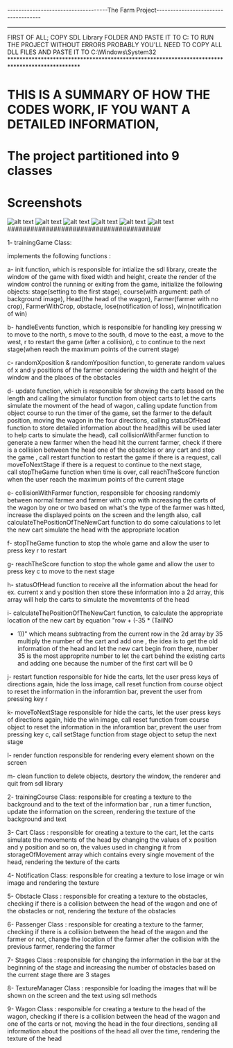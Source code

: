 ------------------------------------The Farm
Project------------------------------------

* * * * *

FIRST OF ALL; COPY SDL Library FOLDER AND PASTE IT TO C: TO RUN THE
PROJECT WITHOUT ERRORS PROBABLY YOU'LL NEED TO COPY ALL DLL FILES AND
PASTE IT TO C:\Windows\System32
\*\*\*\*\*\*\*\*\*\*\*\*\*\*\*\*\*\*\*\*\*\*\*\*\*\*\*\*\*\*\*\*\*\*\*\*\*\*\*\*\*\*\*\*\*\*\*\*\*\*\*\*\*\*\*\*\*\*\*\*\*\*\*\*\*\*\*\*\*\*\*\*\*\*\*\*\*\*\*\*\*\*\*\*\*\*\*\*\*\*\*\*\*\*\*

THIS IS A SUMMARY OF HOW THE CODES WORK, IF YOU WANT A DETAILED INFORMATION,
============================================================================
The project partitioned into 9 classes
============================================================================

# Screenshots
![alt text](https://github.com/ahmed-abdelslam/Farm-Game/blob/master/1.png)
![alt text](https://github.com/ahmed-abdelslam/Farm-Game/blob/master/2.png)
![alt text](https://github.com/ahmed-abdelslam/Farm-Game/blob/master/3.png)
![alt text](https://github.com/ahmed-abdelslam/Farm-Game/blob/master/4.png)
![alt text](https://github.com/ahmed-abdelslam/Farm-Game/blob/master/5.png)
![alt text](https://github.com/ahmed-abdelslam/Farm-Game/blob/master/6.png)
######################################## 

1- trainingGame Class:

implements the following functions :

a- init function, which is responsible for intialize the sdl library,
create the window of the game with fixed width and height, create the
render of the window control the running or exiting from the game,
initialize the following objects: stage(setting to the first stage),
course(with argument: path of background image), Head(the head of the
wagon), Farmer(farmer with no crop), FarmerWithCrop, obstacle,
lose(notification of loss), win(notification of win)

b- handleEvents function, which is responsible for handling key pressing
w to move to the north, s move to the south, d move to the east, a move
to the west, r to restart the game (after a collision), c to continue to
the next stage(when reach the maximum points of the current stage)

c- randomXposition & randomYposition function, to generate random values
of x and y positions of the farmer considering the width and height of
the window and the places of the obstacles

d- update function, which is responsible for showing the carts based on
the length and calling the simulator function from object carts to let
the carts simulate the movment of the head of wagon, calling update
function from object course to run the timer of the game, set the farmer
to the default position, moving the wagon in the four directions,
calling statusOfHead function to store detailed information about the
head(this will be used later to help carts to simulate the head), call
collisionWithFarmer function to generate a new farmer when the head hit
the current farmer, check if there is a collision between the head one
of the obsatcles or any cart and stop the game , call restart function
to restart the game if there is a request, call moveToNextStage if there
is a request to continue to the next stage,\
 call stopTheGame function when time is over, call reachTheScore
function when the user reach the maximum points of the current stage

e- collisionWithFarmer function, responsible for choosing randomly
between normal farmer and farmer with crop with increasing the carts of
the wagon by one or two based on what's the type of the farmer was
hitted, increase the displayed points on the screen and the length also,
call calculateThePositionOfTheNewCart function to do some calculations
to let the new cart simulate the head with the appropriate location

f- stopTheGame function to stop the whole game and allow the user to
press key r to restart

g- reachTheScore function to stop the whole game and allow the user to
press key c to move to the next stage

h- statusOfHead function to receive all the information about the head
for ex. current x and y position then store these information into a 2d
array, this array will help the carts to simulate the movemtents of the
head

i- calculateThePositionOfTheNewCart function, to calculate the
appropriate location of the new cart by equation "row + (-35 \* (TailNO
+ 1))" which means subtracting from the current row in the 2d array by
35 multiply the number of the cart and add one , the idea is to get the
old information of the head and let the new cart begin from there,
number 35 is the most approprite number to let the cart behind the
existing carts and adding one because the number of the first cart will
be 0

j- restart function responsible for hide the carts, let the user press
keys of directions again, hide the loss image, call reset function from
course object to reset the information in the inforamtion bar, prevent
the user from pressing key r

k- moveToNextStage responsible for hide the carts, let the user press
keys of directions again, hide the win image, call reset function from
course object to reset the information in the inforamtion bar, prevent
the user from pressing key c, call setStage function from stage object
to setup the next stage

l- render function responsible for rendering every element shown on the
screen

m- clean function to delete objects, desrtory the window, the renderer
and quit from sdl library

2- trainingCourse Class: responsible for creating a texture to the
background and to the text of the information bar , run a timer
function, update the information on the screen, rendering the texture of
the background and text

3- Cart Class : responsible for creating a texture to the cart, let the
carts simulate the movements of the head by changing the values of x
position and y position and so on, the values used in changing it from
storageOfMovement array which contains every single movement of the
head, rendering the texture of the carts

4- Notification Class: responsible for creating a texture to lose image
or win image and rendering the texture

5- Obstacle Class : responsible for creating a texture to the obstacles,
checking if there is a collision between the head of the wagon and one
of the obstacles or not, rendering the texture of the obstacles

6- Passenger Class : responsible for creating a texture to the farmer,
checking if there is a collision between the head of the wagon and the
farmer or not, change the location of the farmer after the collision
with the previous farmer, rendering the farmer

7- Stages Class : responsible for changing the information in the bar at
the beginning of the stage and increasing the number of obstacles based
on the current stage there are 3 stages

8- TextureManager Class : responsible for loading the images that will
be shown on the screen and the text using sdl methods

9- Wagon Class : responsible for creating a texture to the head of the
wagon, checking if there is a collision between the head of the wagon
and one of the carts or not, moving the head in the four directions,
sending all information about the positions of the head all over the
time, rendering the texture of the head
